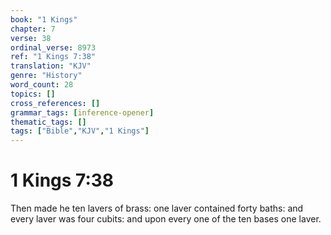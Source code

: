 ```yaml
---
book: "1 Kings"
chapter: 7
verse: 38
ordinal_verse: 8973
ref: "1 Kings 7:38"
translation: "KJV"
genre: "History"
word_count: 28
topics: []
cross_references: []
grammar_tags: [inference-opener]
thematic_tags: []
tags: ["Bible","KJV","1 Kings"]
---
```


# 1 Kings 7:38

Then made he ten lavers of brass: one laver contained forty baths: and every laver was four cubits: and upon every one of the ten bases one laver.
